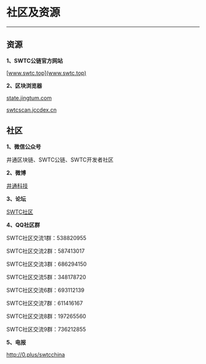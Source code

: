 # 社区及资源

***

## 资源

**1、SWTC公链官方网站**

[www.swtc.top](www.swtc.top)

**2、区块浏览器**

[state.jingtum.com](state.jingtum.com)

[swtcscan.jccdex.cn](swtcscan.jccdex.cn)

## 社区

**1、微信公众号**

井通区块链、SWTC公链、SWTC开发者社区

**2、微博**

[井通科技](https://weibo.com/u/6414971279)

**3、论坛**

[SWTC社区](http://bbswtc.com)

**4、QQ社区群**

SWTC社区交流1群：538820955

SWTC社区交流2群：587413017 

SWTC社区交流3群：686294150 

SWTC社区交流5群：348178720 

SWTC社区交流6群：693112139 

SWTC社区交流7群：611416167 

SWTC社区交流8群：197265560 

SWTC社区交流9群：736212855

**5、电报**

http://0.plus/swtcchina